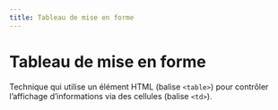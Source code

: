 ```yaml
---
title: Tableau de mise en forme
---
```


# Tableau de mise en forme


Technique qui utilise un élément HTML (balise `<table>`) pour contrôler l’affichage d’informations via des cellules (balise `<td>`).
